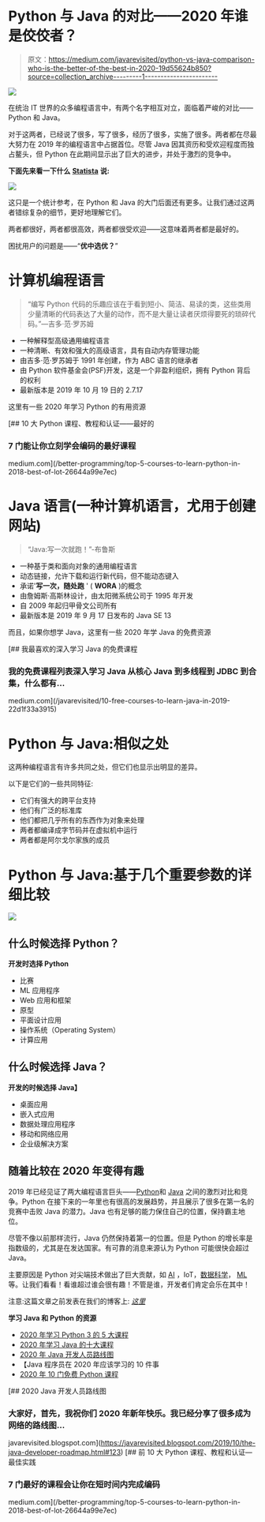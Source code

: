 # Python 与 Java 的对比——2020 年谁是佼佼者？

> 原文：<https://medium.com/javarevisited/python-vs-java-comparison-who-is-the-better-of-the-best-in-2020-19d55624b850?source=collection_archive---------1----------------------->

![](img/e7e7b671c5e8d20780e7500a0fd1ff70.png)

在统治 IT 世界的众多编程语言中，有两个名字相互对立，面临着严峻的对比——Python 和 Java。

对于这两者，已经说了很多，写了很多，经历了很多，实施了很多。两者都在尽最大努力在 2019 年的编程语言中占据首位。尽管 Java 因其资历和受欢迎程度而独占鳌头，但 Python 在此期间显示出了巨大的进步，并处于激烈的竞争中。

**下面先来看一下什么** [**Statista**](https://www.statista.com/chart/16567/popular-programming-languages/) **说:**

[![](img/ee53bc5078da62b2d3522c6cd41c8fe4.png)](http://www.java67.com/2017/12/10-programming-languages-to-learn-in.html)

这只是一个统计参考，在 Python 和 Java 的大门后面还有更多。让我们通过这两者错综复杂的细节，更好地理解它们。

两者都很好，两者都很高效，两者都很受欢迎——这意味着两者都是最好的。

困扰用户的问题是——“**优中选优？**”

# 计算机编程语言

> “编写 Python 代码的乐趣应该在于看到短小、简洁、易读的类，这些类用少量清晰的代码表达了大量的动作，而不是大量让读者厌烦得要死的琐碎代码。”—吉多·范·罗苏姆

*   一种解释型高级通用编程语言
*   一种清晰、有效和强大的高级语言，具有自动内存管理功能
*   由吉多·范·罗苏姆于 1991 年创建，作为 ABC 语言的继承者
*   由 Python 软件基金会(PSF)开发，这是一个非盈利组织，拥有 Python 背后的权利
*   最新版本是 2019 年 10 月 19 日的 2.7.17

这里有一些 2020 年学习 Python 的有用资源

[](/better-programming/top-5-courses-to-learn-python-in-2018-best-of-lot-26644a99e7ec) [## 10 大 Python 课程、教程和认证——最好的

### 7 门能让你立刻学会编码的最好课程

medium.com](/better-programming/top-5-courses-to-learn-python-in-2018-best-of-lot-26644a99e7ec) 

# Java 语言(一种计算机语言，尤用于创建网站)

> “Java:写一次就跑！”-布鲁斯

*   一种基于类和面向对象的通用编程语言
*   动态链接，允许下载和运行新代码，但不能动态键入
*   承诺'**写一次，随处跑** ' ( **WORA** )的概念
*   由詹姆斯·高斯林设计，由太阳微系统公司于 1995 年开发
*   自 2009 年起归甲骨文公司所有
*   最新版本是 2019 年 9 月 17 日发布的 Java SE 13

而且，如果你想学 Java，这里有一些 2020 年学 Java 的免费资源

[](/javarevisited/10-free-courses-to-learn-java-in-2019-22d1f33a3915) [## 我最喜欢的深入学习 Java 的免费课程

### 我的免费课程列表深入学习 Java 从核心 Java 到多线程到 JDBC 到合集，什么都有…

medium.com](/javarevisited/10-free-courses-to-learn-java-in-2019-22d1f33a3915) 

# Python 与 Java:相似之处

这两种编程语言有许多共同之处，但它们也显示出明显的差异。

以下是它们的一些共同特征:

*   它们有强大的跨平台支持
*   他们有广泛的标准库
*   他们都把几乎所有的东西作为对象来处理
*   两者都编译成字节码并在虚拟机中运行
*   两者都是阿尔戈尔家族的成员

# Python 与 Java:基于几个重要参数的详细比较

[![](img/85bcb8d83a87b3675cb611338d5e8e1a.png)](https://javarevisited.blogspot.com/2018/06/java-vs-python-which-programming-language-to-learn-first.html)

## 什么时候选择 Python？

**开发时选择 Python**

*   比赛
*   ML 应用程序
*   Web 应用和框架
*   原型
*   平面设计应用
*   操作系统（Operating System）
*   计算应用

## 什么时候选择 Java？

**开发的时候选择 Java】**

*   桌面应用
*   嵌入式应用
*   数据处理应用程序
*   移动和网络应用
*   企业级解决方案

## 随着比较在 2020 年变得有趣

2019 年已经见证了两大编程语言巨头——[Python](https://hackernoon.com/top-5-courses-to-learn-python-in-2018-best-of-lot-26644a99e7ec)和 [Java](https://itnext.io/must-read-books-to-learn-java-programming-327a3768ea2f#f2fc) 之间的激烈对比和竞争。Python 在接下来的一年里也有很高的发展趋势，并且展示了很多在第一名的竞赛中击败 Java 的潜力。Java 也有足够的能力保住自己的位置，保持霸主地位。

尽管不像以前那样流行，Java 仍然保持着第一的位置。但是 Python 的增长率是指数级的，尤其是在发达国家。有可靠的消息来源认为 Python 可能很快会超过 Java。

主要原因是 Python 对尖端技术做出了巨大贡献，如 [AI](https://javarevisited.blogspot.com/2019/10/top-5-courses-to-learn-artificial-intelligence-AI.html) ，IoT，[数据科学](https://dev.to/javinpaul/10-data-science-and-machine-learning-courses-for-programmers-looking-to-switch-career-57kd)， [ML](https://javarevisited.blogspot.com/2018/10/data-science-and-machine-learning-courses-using-python-and-R-programming.html) 等。让我们看看！看谁超过谁会很有趣！不管是谁，开发者们肯定会乐在其中！

注意:这篇文章之前发表在我们的博客上: [*这里*](https://www.spec-india.com/blog/python-vs-java)

**学习 Java 和 Python 的资源**

*   [2020 年学习 Python 3 的 5 大课程](https://javarevisited.blogspot.com/2018/03/top-5-courses-to-learn-python-in-2018.html)
*   [2020 年学习 Java 的十大课程](/javarevisited/top-5-java-online-courses-for-beginners-best-of-lot-1e1e240a758)
*   [2020 年 Java 开发人员路线图](https://javarevisited.blogspot.com/2019/10/the-java-developer-roadmap.html)
*   【Java 程序员在 2020 年应该学习的 10 件事
*   [2020 年 10 门免费 Python 课程](https://javarevisited.blogspot.com/2018/12/10-free-python-courses-for-programmers.html)

[](https://javarevisited.blogspot.com/2019/10/the-java-developer-roadmap.html#123) [## 2020 Java 开发人员路线图

### 大家好，首先，我祝你们 2020 年新年快乐。我已经分享了很多成为网络的路线图…

javarevisited.blogspot.com](https://javarevisited.blogspot.com/2019/10/the-java-developer-roadmap.html#123) [](/better-programming/top-5-courses-to-learn-python-in-2018-best-of-lot-26644a99e7ec) [## 前 10 大 Python 课程、教程和认证—最佳实践

### 7 门最好的课程会让你在短时间内完成编码

medium.com](/better-programming/top-5-courses-to-learn-python-in-2018-best-of-lot-26644a99e7ec)